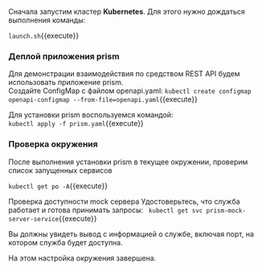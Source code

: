Сначала запустим кластер **Kubernetes**. Для этого нужно дождаться выполнения команды:

`launch.sh`{{execute}}

### Деплой приложения prism
Для демонстрации взаимодействия по средством REST API будем использовать приложение prism.  
Создайте ConfigMap с файлом openapi.yaml:
`kubectl create configmap openapi-configmap --from-file=openapi.yaml`{{execute}}

Для установки prism воспользуемся командой:  
`kubectl apply -f prism.yaml`{{execute}}


### Проверка окружения
После выполнения установки prism в текущее окружении, проверим список запущенных сервисов

`kubectl get po -A`{{execute}}

Проверка доступности mock сервера
Удостоверьтесь, что служба работает и готова принимать запросы: 
` kubectl get svc prism-mock-server-service`{{execute}}  

Вы должны увидеть вывод с информацией о службе, включая порт, на котором служба будет доступна.

На этом настройка окружения завершена.